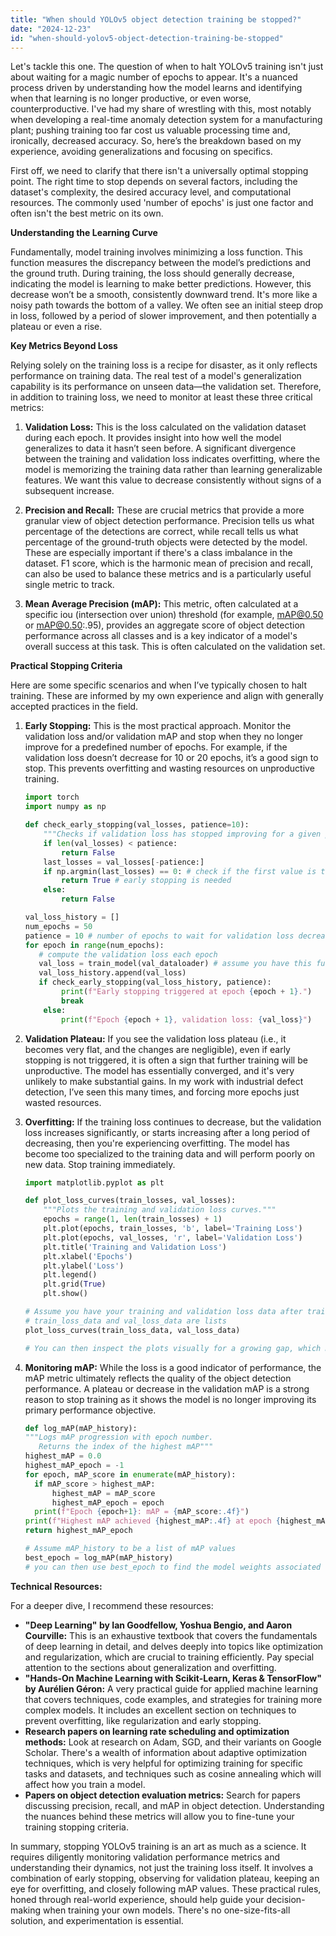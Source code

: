 ```yaml
---
title: "When should YOLOv5 object detection training be stopped?"
date: "2024-12-23"
id: "when-should-yolov5-object-detection-training-be-stopped"
---
```


Let's tackle this one. The question of when to halt YOLOv5 training isn't just about waiting for a magic number of epochs to appear. It's a nuanced process driven by understanding how the model learns and identifying when that learning is no longer productive, or even worse, counterproductive. I've had my share of wrestling with this, most notably when developing a real-time anomaly detection system for a manufacturing plant; pushing training too far cost us valuable processing time and, ironically, decreased accuracy. So, here’s the breakdown based on my experience, avoiding generalizations and focusing on specifics.

First off, we need to clarify that there isn't a universally optimal stopping point. The right time to stop depends on several factors, including the dataset's complexity, the desired accuracy level, and computational resources. The commonly used 'number of epochs' is just one factor and often isn't the best metric on its own.

**Understanding the Learning Curve**

Fundamentally, model training involves minimizing a loss function. This function measures the discrepancy between the model’s predictions and the ground truth. During training, the loss should generally decrease, indicating the model is learning to make better predictions. However, this decrease won’t be a smooth, consistently downward trend. It's more like a noisy path towards the bottom of a valley. We often see an initial steep drop in loss, followed by a period of slower improvement, and then potentially a plateau or even a rise.

**Key Metrics Beyond Loss**

Relying solely on the training loss is a recipe for disaster, as it only reflects performance on training data. The real test of a model's generalization capability is its performance on unseen data—the validation set. Therefore, in addition to training loss, we need to monitor at least these three critical metrics:

1.  **Validation Loss:** This is the loss calculated on the validation dataset during each epoch. It provides insight into how well the model generalizes to data it hasn’t seen before. A significant divergence between the training and validation loss indicates overfitting, where the model is memorizing the training data rather than learning generalizable features. We want this value to decrease consistently without signs of a subsequent increase.

2.  **Precision and Recall:** These are crucial metrics that provide a more granular view of object detection performance. Precision tells us what percentage of the detections are correct, while recall tells us what percentage of the ground-truth objects were detected by the model. These are especially important if there's a class imbalance in the dataset. F1 score, which is the harmonic mean of precision and recall, can also be used to balance these metrics and is a particularly useful single metric to track.

3.  **Mean Average Precision (mAP):** This metric, often calculated at a specific iou (intersection over union) threshold (for example, mAP@0.50 or mAP@0.50:.95), provides an aggregate score of object detection performance across all classes and is a key indicator of a model's overall success at this task. This is often calculated on the validation set.

**Practical Stopping Criteria**

Here are some specific scenarios and when I’ve typically chosen to halt training. These are informed by my own experience and align with generally accepted practices in the field.

1.  **Early Stopping:** This is the most practical approach. Monitor the validation loss and/or validation mAP and stop when they no longer improve for a predefined number of epochs. For example, if the validation loss doesn’t decrease for 10 or 20 epochs, it’s a good sign to stop. This prevents overfitting and wasting resources on unproductive training.

    ```python
    import torch
    import numpy as np

    def check_early_stopping(val_losses, patience=10):
        """Checks if validation loss has stopped improving for a given patience."""
        if len(val_losses) < patience:
            return False
        last_losses = val_losses[-patience:]
        if np.argmin(last_losses) == 0: # check if the first value is the lowest value in the last patience
            return True # early stopping is needed
        else:
            return False

    val_loss_history = []
    num_epochs = 50
    patience = 10 # number of epochs to wait for validation loss decrease
    for epoch in range(num_epochs):
       # compute the validation loss each epoch
       val_loss = train_model(val_dataloader) # assume you have this function
       val_loss_history.append(val_loss)
       if check_early_stopping(val_loss_history, patience):
            print(f"Early stopping triggered at epoch {epoch + 1}.")
            break
        else:
            print(f"Epoch {epoch + 1}, validation loss: {val_loss}")
    ```

2.  **Validation Plateau:** If you see the validation loss plateau (i.e., it becomes very flat, and the changes are negligible), even if early stopping is not triggered, it is often a sign that further training will be unproductive. The model has essentially converged, and it's very unlikely to make substantial gains. In my work with industrial defect detection, I’ve seen this many times, and forcing more epochs just wasted resources.

3.  **Overfitting:** If the training loss continues to decrease, but the validation loss increases significantly, or starts increasing after a long period of decreasing, then you're experiencing overfitting. The model has become too specialized to the training data and will perform poorly on new data. Stop training immediately.

    ```python
    import matplotlib.pyplot as plt

    def plot_loss_curves(train_losses, val_losses):
        """Plots the training and validation loss curves."""
        epochs = range(1, len(train_losses) + 1)
        plt.plot(epochs, train_losses, 'b', label='Training Loss')
        plt.plot(epochs, val_losses, 'r', label='Validation Loss')
        plt.title('Training and Validation Loss')
        plt.xlabel('Epochs')
        plt.ylabel('Loss')
        plt.legend()
        plt.grid(True)
        plt.show()

    # Assume you have your training and validation loss data after training.
    # train_loss_data and val_loss_data are lists
    plot_loss_curves(train_loss_data, val_loss_data)

    # You can then inspect the plots visually for a growing gap, which may indicate over-fitting
    ```

4. **Monitoring mAP:** While the loss is a good indicator of performance, the mAP metric ultimately reflects the quality of the object detection performance. A plateau or decrease in the validation mAP is a strong reason to stop training as it shows the model is no longer improving its primary performance objective.

    ```python
    def log_mAP(mAP_history):
    """Logs mAP progression with epoch number.
       Returns the index of the highest mAP"""
    highest_mAP = 0.0
    highest_mAP_epoch = -1
    for epoch, mAP_score in enumerate(mAP_history):
      if mAP_score > highest_mAP:
          highest_mAP = mAP_score
          highest_mAP_epoch = epoch
      print(f"Epoch {epoch+1}: mAP = {mAP_score:.4f}")
    print(f"Highest mAP achieved {highest_mAP:.4f} at epoch {highest_mAP_epoch+1}")
    return highest_mAP_epoch

    # Assume mAP_history to be a list of mAP values
    best_epoch = log_mAP(mAP_history)
    # you can then use best_epoch to find the model weights associated with it.

    ```

**Technical Resources:**

For a deeper dive, I recommend these resources:

*   **"Deep Learning" by Ian Goodfellow, Yoshua Bengio, and Aaron Courville:** This is an exhaustive textbook that covers the fundamentals of deep learning in detail, and delves deeply into topics like optimization and regularization, which are crucial to training efficiently. Pay special attention to the sections about generalization and overfitting.
*   **"Hands-On Machine Learning with Scikit-Learn, Keras & TensorFlow" by Aurélien Géron:** A very practical guide for applied machine learning that covers techniques, code examples, and strategies for training more complex models. It includes an excellent section on techniques to prevent overfitting, like regularization and early stopping.
*   **Research papers on learning rate scheduling and optimization methods:** Look at research on Adam, SGD, and their variants on Google Scholar. There's a wealth of information about adaptive optimization techniques, which is very helpful for optimizing training for specific tasks and datasets, and techniques such as cosine annealing which will affect how you train a model.
*   **Papers on object detection evaluation metrics:** Search for papers discussing precision, recall, and mAP in object detection. Understanding the nuances behind these metrics will allow you to fine-tune your training stopping criteria.

In summary, stopping YOLOv5 training is an art as much as a science. It requires diligently monitoring validation performance metrics and understanding their dynamics, not just the training loss itself. It involves a combination of early stopping, observing for validation plateau, keeping an eye for overfitting, and closely following mAP values. These practical rules, honed through real-world experience, should help guide your decision-making when training your own models. There's no one-size-fits-all solution, and experimentation is essential.
